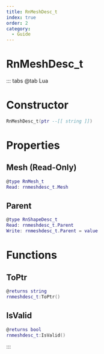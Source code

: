 ```yaml
---
title: RnMeshDesc_t
index: true
order: 2
category:
  - Guide
---
```


# RnMeshDesc_t

::: tabs
@tab Lua
# Constructor
```lua
RnMeshDesc_t(ptr --[[ string ]])
```
# Properties
## Mesh (Read-Only)
```lua
@type RnMesh_t
Read: rnmeshdesc_t.Mesh
```
## Parent 
```lua
@type RnShapeDesc_t
Read: rnmeshdesc_t.Parent
Write: rnmeshdesc_t.Parent = value
```
# Functions
## ToPtr
```lua
@returns string
rnmeshdesc_t:ToPtr()
```
## IsValid
```lua
@returns bool
rnmeshdesc_t:IsValid()
```

:::